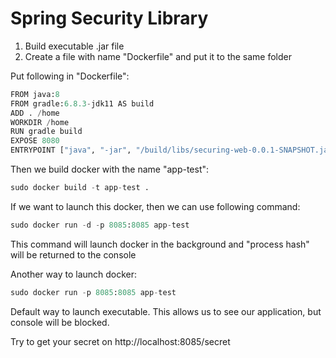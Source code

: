 # Spring Security Library

1) Build executable .jar file
2) Create a file with name "Dockerfile" and put it to the same folder

Put following in "Dockerfile":

```python
FROM java:8
FROM gradle:6.8.3-jdk11 AS build
ADD . /home
WORKDIR /home
RUN gradle build
EXPOSE 8080
ENTRYPOINT ["java", "-jar", "/build/libs/securing-web-0.0.1-SNAPSHOT.jar"]

```

Then we build docker with the name "app-test":
```python
sudo docker build -t app-test .
```

If we want to launch this docker, then we can use following command:
```python
sudo docker run -d -p 8085:8085 app-test
```
This command will launch docker in the background and "process hash" will be returned to the console

Another way to launch docker:
```python
sudo docker run -p 8085:8085 app-test
```

Default way to launch executable. This allows us to see our application,
but console will be blocked.

Try to get your secret on http://localhost:8085/secret


